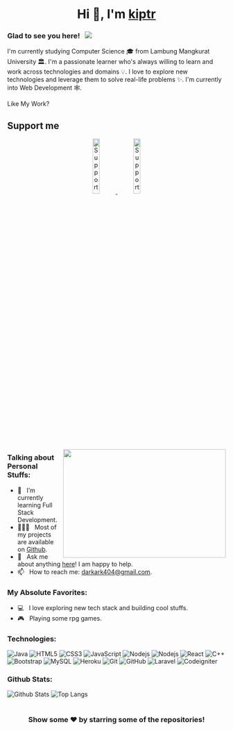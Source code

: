 <h1 align="center">Hi 👋, I'm <a href="https://github.com/kiptr/">kiptr</a></h1>

### Glad to see you here! &nbsp; ![](https://visitor-badge.glitch.me/badge?page_id=mythologica404.mythologica404&style=flat-square&color=0088cc)

I'm currently studying Computer Science 🎓 from Lambung Mangkurat University 🏛. I'm a passionate learner who's always willing to learn and work across technologies and domains 💡. I love to explore new technologies and leverage them to solve real-life problems ✨. I'm currently into Web Development 🕸️.

Like My Work?

## Support me

<p align="center">
  <a href="https://trakteer.id/m-rizky-saputra-bwtqs/tip" target="_blank">
    <img width="18%" alt="Support me with Trakteer" src="https://raw.githubusercontent.com/kiptr/kiptr/main/.resources/support-trakteer.png"/>
  </a>
  <a href="https://saweria.co/mythologica" target="_blank">
      <img width="18%" alt="Support me with Saweria" src="https://raw.githubusercontent.com/kiptr/kiptr/main/.resources/support-saweria.png"/>
  </a>
</p>

<img align="right" height="250" width="375" alt="" src="https://cdn.dribbble.com/users/2401141/screenshots/5487982/developers-gif-showcase.gif" />

### Talking about Personal Stuffs:

- 🚀 &nbsp; I’m currently learning Full Stack Development.
- 👨🏻‍💻 &nbsp; Most of my projects are available on [Github](https://github.com/kiptr).
- 💬 &nbsp; Ask me about anything [here](https://github.com/kiptr/kiptr/issues/1)! I am happy to help.
- 📫 &nbsp; How to reach me: darkark404@gmail.com.

### My Absolute Favorites:

- 💻 &nbsp; I love exploring new tech stack and building cool stuffs.
- 🎮 &nbsp; Playing some rpg games.

###

###

###

### Technologies:

![Java](https://img.shields.io/badge/-Java-red?style=flat-square&logo=java)
![HTML5](https://img.shields.io/badge/-HTML5-E34F26?style=flat-square&logo=html5&logoColor=white)
![CSS3](https://img.shields.io/badge/-CSS3-1572B6?style=flat-square&logo=css3)
![JavaScript](https://img.shields.io/badge/-JavaScript-black?style=flat-square&logo=javascript)
![Nodejs](https://img.shields.io/badge/-Nodejs-black?style=flat-square&logo=Node.js)
![Nodejs](https://img.shields.io/badge/-Vuejs-black?style=flat-square&logo=Vue.js)
![React](https://img.shields.io/badge/-React-black?style=flat-square&logo=react)
![C++](https://img.shields.io/badge/-C++-00599C?style=flat-square&logo=c)
![Bootstrap](https://img.shields.io/badge/-Bootstrap-563D7C?style=flat-square&logo=bootstrap)
![MySQL](https://img.shields.io/badge/-MySQL-black?style=flat-square&logo=mysql)
![Heroku](https://img.shields.io/badge/-Heroku-430098?style=flat-square&logo=heroku)
![Git](https://img.shields.io/badge/-Git-black?style=flat-square&logo=git)
![GitHub](https://img.shields.io/badge/-GitHub-181717?style=flat-square&logo=github)
![Laravel](https://img.shields.io/badge/-Laravel-181717?style=flat-square&logo=laravel)
![Codeigniter](https://img.shields.io/badge/-Codeigniter-181717?style=flat-square&logo=codeigniter)

### Github Stats:

![Github Stats](https://github-readme-stats.vercel.app/api?username=kiptr&count_private=true&show_icons=true&include_all_commits=true&theme=highcontrast)
![Top Langs](https://github-readme-stats.vercel.app/api/top-langs/?username=kiptr&hide=TeX&layout=compact&theme=highcontrast)

#

<div align="center">

### Show some ❤️ by starring some of the repositories!

</div>
